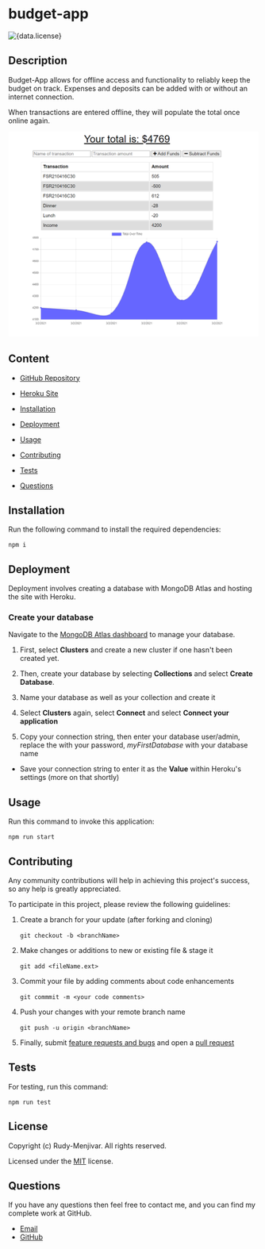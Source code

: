 # budget-app
![{data.license}](https://shields.io/badge/license-MIT-green)


## Description

Budget-App allows for offline access and functionality to reliably keep the budget on track. Expenses and deposits can be added with or without an internet connection. 

When transactions are entered offline, they will populate the total once online again.

<a href="https://dry-caverns-42087.herokuapp.com/" target="_blank"><img src="./public/images/preview.png"></a>

## Content

* [GitHub Repository](https://github.com/Rudy-Menjivar/budget-app/)

* [Heroku Site](https://dry-caverns-42087.herokuapp.com/)

* [Installation](#installation)

* [Deployment](#Deployment)

* [Usage](#usage)

* [Contributing](#contributing)

* [Tests](#tests)

* [Questions](#questions)


## Installation

Run the following command to install the required dependencies:
```
npm i
```


## Deployment

Deployment involves creating a database with MongoDB Atlas and hosting the site with Heroku.

### Create your database

Navigate to the [MongoDB Atlas dashboard](https://cloud.mongodb.com) to manage your database.

1. First, select **Clusters** and create a new cluster if one hasn't been created yet.

2. Then, create your database by selecting **Collections** and select **Create Database**.

3. Name your database as well as your collection and create it

4. Select **Clusters** again, select **Connect** and select **Connect your application**

5. Copy your connection string, then enter your database user/admin, replace the <password> with your password, *myFirstDatabase* with your database name

* Save your connection string to enter it as the **Value** within Heroku's settings (more on that shortly)

## Usage

Run this command to invoke this application:
```
npm run start
```


## Contributing
    
Any community contributions will help in achieving this project's success, so any help is greatly appreciated.
    
To participate in this project, please review the following guidelines:
    
1. Create a branch for your update (after forking and cloning)
    
   `git checkout -b <branchName>`
    
2. Make changes or additions to new or existing file & stage it
    
   `git add <fileName.ext>`
    
3. Commit your file by adding comments about code enhancements
    
   `git commmit -m <your code comments>`
    
4. Push your changes with your remote branch name
    
   `git push -u origin <branchName>`
    
5. Finally, submit [feature requests and bugs](https://github.com/Rudy-Menjivar/budget-app/issues) and open a [pull request](https://github.com/Rudy-Menjivar/budget-app/pulls)
    

## Tests
    
For testing, run this command:
```
npm run test
```
  

## License

Copyright (c) Rudy-Menjivar. All rights reserved.
    
Licensed under the [MIT](./LICENSE.txt) license.
  

## Questions

If you have any questions then feel free to contact me, and you can find my complete work at GitHub.

* <a href="mailto:rudy.menjivar@gmail.com">Email</a>
* <a href="https://github.com/Rudy-Menjivar" target="_blank">GitHub</a>